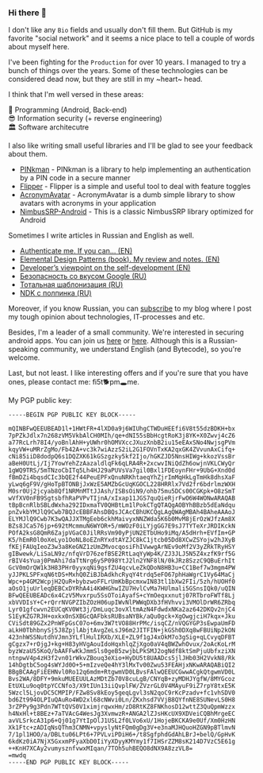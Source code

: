 ### Hi there 👋

I don't like any `Bio` fields and usually don't fill them. But GitHub is my favorite "social network" and it seems a nice place to tell a couple of words about myself here.

I've been fighting for the `Production` for over 10 years. I managed to try a bunch of things over the years. Some of these technologies can be considered dead now, but they are still in my ~heart~ head.

I think that I'm well versed in these areas:

🔩 Programming (Android, Back-end)  
😎 Information security (+ reverse engineering)  
🏛 Software architecutre

I also like writing small useful libraries and I'll be glad to see your feedback about them.

- [PINkman](https://github.com/RedMadRobot/PINkman) - PINkman is a library to help implementing an authentication by a PIN code in a secure manner
- [Flipper](https://github.com/RedMadRobot/flipper) - Flipper is a simple and useful tool to deal with feature toggles
- [AcronymAvatar](https://github.com/RedMadRobot/acronym-avatar) - AcronymAvatar is a dumb simple library to show avatars with acronyms in your application
- [NimbusSRP-Android](https://github.com/Fi5t/NimbusSRP-Android) - This is a classic NimbusSRP library optimized for Android

Sometimes I write articles in Russian and English as well.

- [Authenticate me. If you can… (EN)](https://habr.com/en/company/redmadrobot/blog/475112/)
- [Elemental Design Patterns (book). My review and notes. (EN)](https://www.freedomlogic.ru/2017/08/elemental-design-patterns-book-my.html)
- [Developer’s viewpoint on the self-development (EN)](https://www.freedomlogic.ru/2017/07/developers-viewpoint-on-self-development.html)
- [Безопасность со вкусом Google (RU)](https://habr.com/en/company/redmadrobot/blog/452252/)
- [Тотальная шаблонизация (RU)](https://habr.com/en/company/redmadrobot/blog/274897/)
- [NDK c полпинка (RU)](https://habr.com/en/company/redmadrobot/blog/265117/)

Moreover, if you know Russian, you can [subscribe](https://fi5t.xyz/index.xml) to my blog where I post my tough opinion about technologies, IT-processes and etc.

Besides, I'm a leader of a small community. We're interested in securing android apps. You can join us [here](https://t.me/android_guards_today) or [here](https://t.me/android_guards). Although this is a Russian-speaking community, we understand English (and Bytecode), so you're welcome.

Last, but not least. I like interesting offers and if you're sure that you have ones, please contact me: fi5t🐕pm🕳me.

My PGP public key:
```
-----BEGIN PGP PUBLIC KEY BLOCK-----

mQINBFwQEEUBEAD1l+1HWtFR+4lXD0a9j6WIUhgCTWDuHEEfi6V8t55dzBDKH+bx
7pPZkJdlx7n268zVM5VkbAlCH0MIh/qe+dNI55sBbHcgtRoK3j8YK+X0Zwvj4cZ6
a77RcLrh78I4/yoBnlAhH+yUWhr0hOMVXccJXuzXnbB2iu15eEAxSNo4NwjsgPVm
kqyVW+uMRrZgMo/Fb42A+vc3k7wiAzzS2iL2G1FOVnTxKA2qxGK4ZVvunAxCifq+
cNi85iiD8dodpQ6s1DQZXK61kGSzgzky5kf2Ijo/hGKZJD5NnsHIWg+kkozVssBr
aBeH0UtLj/Ij7YowYehZzAazaldlqFk6qLRA4R+2xcwvINiQdZh6owjnVKLCWyQr
1gWQ9TRS/5mTNzoCbITq5Lh4HJ29aPUVsVa7gil0Bxl1FDEoynFHr+9UbG+Xnd0d
fBmDZi4bqsdCIc3bQE2f44PeuEPFxQnuNRKhtaeqYhZjrImMqHkLgTmHk8dhsXaF
yLwq6gF9V/gHoTpBTONBjJxWzE5AMZbGcUqKGOCL228HRRlx7Vd2fr6bdrlmzWXH
M0sr0Uj2jcyab8Qf1NRMnMTtJJAsh/ISBsOiN9/ohb75mu5DCs00CGKpk+O8zSmT
wVfXV0nFB9SgtsbfhRaPVPvTIjnA/xIxap11JGS7quQieRjrFwO6W4WONwARAQAB
tBpBcnRlbSBLdWxha292IDxmaTV0QHBtLm1lPokCTgQTAQgAOBYhBBzb5dEaNdqu
pnZvkbYMJlQ9Cwb7BQJcEBBFAhsDBQsJCAcCBhUKCQgLAgQWAgMBAh4BAheAAAoJ
ELYMJlQ9Cwb7K3wQAJJXTMgEeb6ckhMaivyxNNZWda5K6b0MvM8jErOzWJfzAm8X
BZs8JCa576jp+692tMcmmuN6WYOR+5/mWOzF0iLYjgGG7E9sJ7TYTeXrJRDIKckN
POfA2ksG8QmR6ZajpVGaC0JilRRsVm90yPjUN2ETbUHo9iMq/A5dHrh+EVfIm+GP
K5/hEmR0l0oXeLyo1OoNL8oEZnRYxdtAYZJC8kC1jtcb05Dd8XCwZSYojw2hJXyB
fKEjFAUqIeoZ3w3a8KeGNZ1zUmZMvocqosiFhIVwwgArNEv9oMf2V3yZRkTRyHSY
gIBwewk/LiSaLN9z/nfqVrD76zefBSE2RtLaqYyWp4K/ZJ3JLJ5N5Z4xzfK9rf5G
rBIV4sYuaj0PmAhi7daTtNrg6y5P098YtJ2ln2YNF8lN/0kJRz8SzzC9QBuErhIt
GcV0mOrQW1k3H83PHr0yyxqNi9gsfZU4qcvLeZkQDoN8HB3u+CC1Bef7w3mgm4PW
yJJPKLSPFxqN6tDS+MxhQ0ZiBJbAdkhcRyqY4trdq5eFO67phHaWgrC1Vy64MaCj
Wpc+p4GM2WcpjH2QuR+bybzwoFFLrUmKbBpcmxwIN83tl1bXw2FIi/5zh/hUOHf0
aOsO1juUrleqDEBCxDYRhA4i4KWHGhwIZU7HvlCvMa7HUlmali5GSnsIQk0/uQIN
BFwQEEUBEADc6x4CzV5Mvxrpu5SsOToiAyafS+cYmOeqxxnutj07RTbroFWTf8Lj
xbVVDIsY+C+rQrrNVGPZIbZOzH06upIWvNlPWWqDXb3fHVhvvi3VMOlDrWR6ZRbq
Lyr01gfcwvn2EUCqKV0Wt3j/DmLuqc3ovXltmAzN4FdwdxNKa2az642DKQv2njC4
S1EyKZG7RJH+oxkx0nSXBGcQAFbksRUBsaNYBk/aQu0gck+XgOwgjciH7kqx+Jku
CViSdt89GZx2PnWFpGsC07o+6mv3W7tVO88HrPMc/isqCZ/nVQGYGP3sEwpaUmFD
aLkH0TbhbnySj5J8ZpjlAbjtAvgZeLsJ96m2JITFIN+jkGSh0DXq8wFBUiNp2kON
423nhWSSNutdhVJmn3YLflHulIRXb/XLE+ZL9f1gJ4xOkM7o3gSig+qLCvyqDFBT
gCgzx7+rOjgJ+kg+H83yHVgAouIdoHqxhlqZjXgo0aV4qBWZwhOvux/2oAcKoLrM
byzWzaU55KoQ/bAAFFwKkJmmSls0geB5zwjbLPkSMJ2ogNdf8ktSmPjuUbfxziXN
ntnpwV4p4zH3f2vn01rWkvZBouq3eXio+HyDU5t8UAADcs5jlJHb03H2VvkN8/Rk
14hDgtbC5og4sWYJd0O+5+mIzveQe4hY3lMxTv00Zwu53FEAHjxNKwARAQABiQI2
BBgBCAAgFiEEHNvl0Ro12q6mdm+RtgwmVD0LBvsFAlwQEEUCGwwACgkQtgwmVD0L
Bvs2WA/8DFY+9mkuMUEEUULAzMDtZb70V8cuLgB/CNYqB+zyMDHJYgfW/8MYGcoz
EtUXLu9oq0tpYCCNfo3/X9tIUn13iiQvplFW/ZVzrGL0V4MAyuF9iZ7rpY8txE5K
5Wzcl5LjovDC5CMPIP/FZw8Sv8kEoy5geqLgvl3sN2qoC9rKcPzadv+fc1vhSDV0
bd6Zt994OLPIuQAuRo4WD2xl68cNWvi0Ln/ZKxhsd7VVjB8QYfnNE8SUNevLS0H8
3rZPPy9g3Pdn7WTtQVS0V1ximjrqwxHm/zD8RtKZ8FNKhosD12wttZ3QuQpmWzzx
h4NxHl+t8BEz+7aTVAcG4WesJg3XvmwzR+ANGA2lZJsHKcUX9XDVeiCQBhMrgeEC
avVLSrkcA31p6+Qj01g7YtIpOlJ1USL2f0LVo6xU/1HojeBKCKA9e0Uf/Xm0HzHN
Xk1Ftc+zADIqNsQThm3CNMN+vpyslyNtFQm0gDg3V+e3naMJHQuoHZGN9pBTlmvN
7/1pl1HOO/a/DBLtu06LPt6+7PVLviPDiH6+/t8SgfphdGdAhLBrJ+belQ/GpHvK
6kdKz0iA7NjX5GxxmPFyaXbD0IiYyXDyyKMYmy1f7IHSrZZM8sK214D7VzC5E61g
++KnH7XCAy2vumysznfvwxMIqan/7TOh5uhBEQO8dNX9A8zzVL8=
=mwdq
-----END PGP PUBLIC KEY BLOCK-----
```
